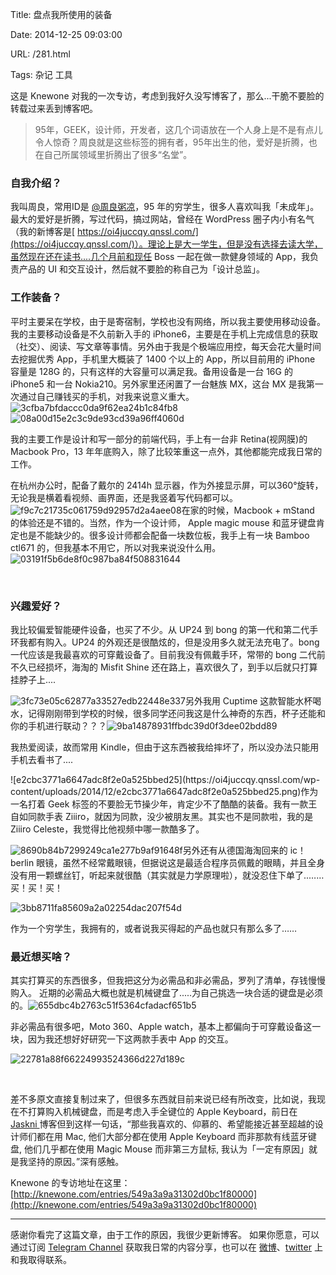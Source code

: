 Title: 盘点我所使用的装备

Date: 2014-12-25 09:03:00

URL: /281.html

Tags: 杂记 工具

这是 Knewone 对我的一次专访，考虑到我好久没写博客了，那么...干脆不要脸的转载过来丢到博客吧。
> 95年，GEEK，设计师，开发者，这几个词语放在一个人身上是不是有点儿令人惊奇？周良就是这些标签的拥有者，95年出生的他，爱好是折腾，也在自己所属领域里折腾出了很多“名堂”。

### 自我介绍？



我叫周良，常用ID是 [@周良粥凉](http://weibo.com/719951113/)，95 年的穷学生，很多人喜欢叫我「未成年」。最大的爱好是折腾，写过代码，搞过网站，曾经在 WordPress 圈子内小有名气（我的新博客是[ https://oi4juccqy.qnssl.com/](https://oi4juccqy.qnssl.com/)）。理论上是大一学生，但是没有选择去读大学，虽然现在还在读书....几个月前和现任 Boss 一起在做一款健身领域的 App，我负责产品的 UI 和交互设计，然后就不要脸的称自己为「设计总监」。

### 工作装备？

平时主要呆在学校，由于是寄宿制，学校也没有网络，所以我主要使用移动设备。我的主要移动设备是不久前新入手的 iPhone6，主要是在手机上完成信息的获取（社交）、阅读、写文章等事情。另外由于我是个极端应用控，每天会花大量时间去挖掘优秀 App，手机里大概装了 1400 个以上的 App，所以目前用的 iPhone 容量是 128G 的，只有这样的大容量可以满足我。备用设备是一台 16G 的 iPhone5 和一台 Nokia210。另外家里还闲置了一台魅族 MX，这台 MX 是我第一次通过自己赚钱买的手机，对我来说意义重大。
![3cfba7bfdaccc0da9f62ea24b1c84fb8](https://oi4juccqy.qnssl.com/wp-content/uploads/2014/12/3cfba7bfdaccc0da9f62ea24b1c84fb8.jpg) ![08a00d15e2c3c9de93cd39a96ff4060d](https://oi4juccqy.qnssl.com/wp-content/uploads/2014/12/08a00d15e2c3c9de93cd39a96ff4060d.jpg)

我的主要工作是设计和写一部分的前端代码，手上有一台非 Retina(视网膜)的 Macbook Pro，13 年年底购入，除了比较笨重这一点外，其他都能完成我日常的工作。

在杭州办公时，配备了戴尔的 2414h 显示器，作为外接显示屏，可以360°旋转，无论我是横着看视频、画界面，还是我竖着写代码都可以。![f9c7c21735c061759d92957d2a4aee08](https://oi4juccqy.qnssl.com/wp-content/uploads/2014/12/f9c7c21735c061759d92957d2a4aee08.jpg)在家的时候，Macbook + mStand 的体验还是不错的。当然，作为一个设计师， Apple magic mouse 和蓝牙键盘肯定也是不能缺少的。很多设计师都会配备一块数位板，我手上有一块 Bamboo ctl671 的，但我基本不用它，所以对我来说没什么用。![03191f5b6de8f0c987ba84f508831644](https://oi4juccqy.qnssl.com/wp-content/uploads/2014/12/03191f5b6de8f0c987ba84f508831644.jpg)

&nbsp;

### 兴趣爱好？

我比较偏爱智能硬件设备，也买了不少。从 UP24 到 bong 的第一代和第二代手环我都有购入。UP24 的外观还是很酷炫的，但是没用多久就无法充电了。bong 一代应该是我最喜欢的可穿戴设备了。目前我没有佩戴手环，常带的 bong 二代前不久已经损坏，海淘的 Misfit Shine 还在路上，喜欢很久了，到手以后就只打算挂脖子上....

![3fc73e05c62877a33527edb22448e337](https://oi4juccqy.qnssl.com/wp-content/uploads/2014/12/3fc73e05c62877a33527edb22448e337.jpg)另外我用 Cuptime 这款智能水杯喝水，记得刚刚带到学校的时候，很多同学还问我这是什么神奇的东西，杯子还能和你的手机进行联动？？？![9ba14878931ffbdc39d0f3dee02bdd89](https://oi4juccqy.qnssl.com/wp-content/uploads/2014/12/9ba14878931ffbdc39d0f3dee02bdd89.jpg)

我热爱阅读，故而常用 Kindle，但由于这东西被我给摔坏了，所以没办法只能用手机去看书了....
<div class="knewone-embed knewone-embed--thing" contenteditable="false" data-knewone-embed-type="thing" data-knewone-embed-key="kindle-paperwhite"></div>
![e2cbc3771a6647adc8f2e0a525bbed25](https://oi4juccqy.qnssl.com/wp-content/uploads/2014/12/e2cbc3771a6647adc8f2e0a525bbed25.png)作为一名打着 Geek 标签的不要脸无节操少年，肯定少不了酷酷的装备。我有一款王自如同款手表 Ziiiro，就因为同款，没少被朋友黑。其实也不是同款啦，我的是 Ziiiro Celeste，我觉得比他视频中哪一款酷多了。

![8690b84b7299249ca1e277b9af91648f](https://oi4juccqy.qnssl.com/wp-content/uploads/2014/12/8690b84b7299249ca1e277b9af91648f.png)另外还有从德国海淘回来的 ic！berlin 眼镜，虽然不经常戴眼镜，但据说这是最适合程序员佩戴的眼睛，并且全身没有用一颗螺丝钉，听起来就很酷（其实就是力学原理啦），就没忍住下单了..……买！买！买！

![3bb8711fa85609a2a02254dac207f54d](https://oi4juccqy.qnssl.com/wp-content/uploads/2014/12/3bb8711fa85609a2a02254dac207f54d.jpg)

作为一个穷学生，我拥有的，或者说我买得起的产品也就只有那么多了……

### 最近想买啥？

其实打算买的东西很多，但我把这分为必需品和非必需品，罗列了清单，存钱慢慢购入。 近期的必需品大概也就是机械键盘了.....为自己挑选一块合适的键盘是必须的。![655dbc4b2763c51f5364cfadacf651b5](https://oi4juccqy.qnssl.com/wp-content/uploads/2014/12/655dbc4b2763c51f5364cfadacf651b5.jpg)

非必需品有很多吧，Moto 360、Apple watch，基本上都偏向于可穿戴设备这一块，因为我还想好好研究一下这两款手表中 App 的交互。

![22781a88f66224993524366d227d189c](https://oi4juccqy.qnssl.com/wp-content/uploads/2014/12/22781a88f66224993524366d227d189c.jpg)

&nbsp;

差不多原文直接复制过来了，但很多东西就目前来说已经有所改变，比如说，我现在不打算购入机械键盘，而是考虑入手全键位的 Apple Keyboard，前日在 [Jaskni ](http://blog.jaskni.com/journal/imac-with-5k-retina-display)博客但到这样一句话，“那些我喜欢的、仰慕的、希望能接近甚至超越的设计师们都在用 Mac, 他们大部分都在使用 Apple Keyboard 而非那款有线蓝牙键盘, 他们几乎都在使用 Magic Mouse 而非第三方鼠标, 我认为「一定有原因」就是我坚持的原因。”深有感触。

Knewone 的专访地址在这里：[http://knewone.com/entries/549a3a9a31302d0bc1f80000](http://knewone.com/entries/549a3a9a31302d0bc1f80000)

---
感谢你看完了这篇文章，由于工作的原因，我很少更新博客。
如果你愿意，可以通过订阅 [Telegram Channel](https://t.me/ericectalk) 获取我日常的内容分享，也可以在 [微博](https://weibo.com/719951113)、[twitter](https://twitter.com/ericecchou) 上和我取得联系。
